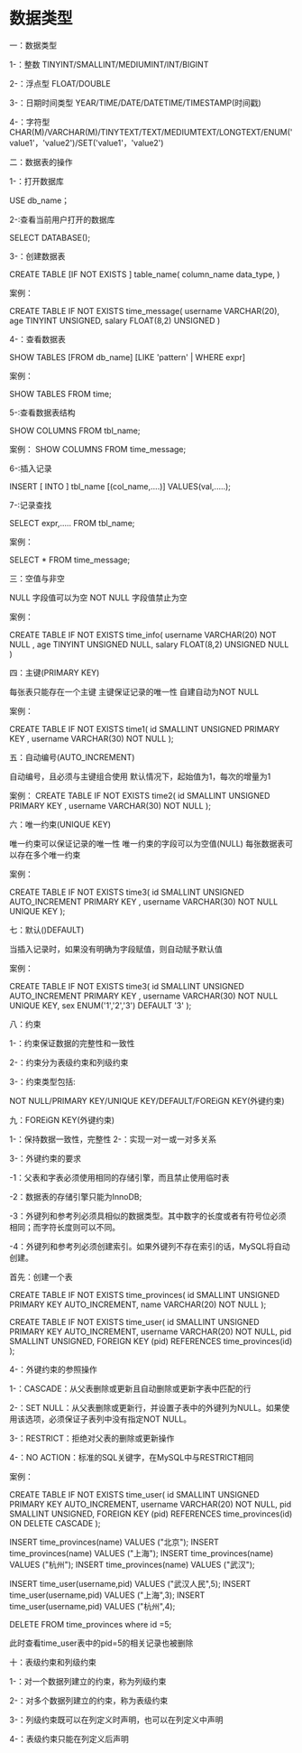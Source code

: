 # 数据类型

一：数据类型

1-：整数 TINYINT/SMALLINT/MEDIUMINT/INT/BIGINT

2-：浮点型 FLOAT/DOUBLE

3-：日期时间类型  YEAR/TIME/DATE/DATETIME/TIMESTAMP(时间戳)

4-：字符型 CHAR(M)/VARCHAR(M)/TINYTEXT/TEXT/MEDIUMTEXT/LONGTEXT/ENUM('value1'，'value2')/SET('value1'，'value2')


二：数据表的操作

1-：打开数据库

USE db_name；

2-:查看当前用户打开的数据库

SELECT DATABASE();


3-：创建数据表

CREATE TABLE [IF NOT EXISTS ] table_name(
  column_name data_type,
)

案例：

CREATE TABLE IF NOT EXISTS time_message(
   username VARCHAR(20),
   age TINYINT UNSIGNED,
   salary FLOAT(8,2) UNSIGNED
)

4-：查看数据表

SHOW TABLES [FROM db_name] [LIKE  'pattern' | WHERE expr]

案例：

SHOW TABLES FROM time;

5-:查看数据表结构

SHOW COLUMNS FROM tbl_name;

案例：
SHOW COLUMNS  FROM time_message;


6-:插入记录

INSERT [ INTO ] tbl_name [(col_name,....)] VALUES(val,.....);


7-:记录查找

SELECT expr,..... FROM tbl_name;

案例：

SELECT * FROM time_message;


三：空值与非空

NULL  字段值可以为空
NOT NULL   字段值禁止为空

案例：

CREATE TABLE IF NOT EXISTS time_info(
   username VARCHAR(20) NOT NULL ,
   age TINYINT UNSIGNED NULL,
   salary FLOAT(8,2) UNSIGNED NULL
)


四：主键(PRIMARY KEY)

每张表只能存在一个主键
主键保证记录的唯一性
自建自动为NOT NULL

案例：

CREATE TABLE IF NOT EXISTS time1(
  id SMALLINT UNSIGNED PRIMARY KEY ,
  username VARCHAR(30) NOT NULL
);


五：自动编号(AUTO_INCREMENT)

自动编号，且必须与主键组合使用
默认情况下，起始值为1，每次的增量为1

案例：
CREATE TABLE IF NOT EXISTS time2(
  id SMALLINT UNSIGNED PRIMARY KEY ,
  username VARCHAR(30) NOT NULL
);


六：唯一约束(UNIQUE KEY)

唯一约束可以保证记录的唯一性
唯一约束的字段可以为空值(NULL)
每张数据表可以存在多个唯一约束

案例：

CREATE TABLE IF NOT EXISTS time3(
  id SMALLINT UNSIGNED AUTO_INCREMENT PRIMARY KEY ,
  username VARCHAR(30) NOT NULL UNIQUE KEY
);


七：默认()DEFAULT)

当插入记录时，如果没有明确为字段赋值，则自动赋予默认值

案例：

CREATE TABLE IF NOT EXISTS time3(
  id SMALLINT UNSIGNED AUTO_INCREMENT PRIMARY KEY ,
  username VARCHAR(30) NOT NULL UNIQUE KEY,
  sex ENUM('1','2','3') DEFAULT '3'
);


八：约束

1-：约束保证数据的完整性和一致性

2-：约束分为表级约束和列级约束

3-：约束类型包括:

NOT NULL/PRIMARY KEY/UNIQUE KEY/DEFAULT/FOREiGN KEY(外键约束)


九：FOREiGN KEY(外键约束)

1-：保持数据一致性，完整性
2-：实现一对一或一对多关系

3-：外键约束的要求

-1：父表和字表必须使用相同的存储引擎，而且禁止使用临时表

-2：数据表的存储引擎只能为InnoDB;

-3：外键列和参考列必须具相似的数据类型。其中数字的长度或者有符号位必须相同；而字符长度则可以不同。

-4：外键列和参考列必须创建索引。如果外键列不存在索引的话，MySQL将自动创建。


首先：创建一个表

CREATE TABLE IF NOT EXISTS time_provinces(
  id SMALLINT UNSIGNED PRIMARY KEY AUTO_INCREMENT,
  name VARCHAR(20) NOT NULL
);


CREATE TABLE IF NOT EXISTS time_user(
  id SMALLINT UNSIGNED PRIMARY KEY AUTO_INCREMENT,
  username VARCHAR(20) NOT NULL,
  pid SMALLINT UNSIGNED,
  FOREIGN KEY (pid) REFERENCES time_provinces(id)
);

4-：外键约束的参照操作

1-：CASCADE：从父表删除或更新且自动删除或更新字表中匹配的行

2-：SET NULL：从父表删除或更新行，并设置子表中的外键列为NULL。如果使用该选项，必须保证子表列中没有指定NOT NULL。

3-：RESTRICT：拒绝对父表的删除或更新操作

4-：NO  ACTION：标准的SQL关键字，在MySQL中与RESTRICT相同


案例：

CREATE TABLE IF NOT EXISTS time_user(
  id SMALLINT UNSIGNED PRIMARY KEY AUTO_INCREMENT,
  username VARCHAR(20) NOT NULL,
  pid SMALLINT UNSIGNED,
  FOREIGN KEY (pid) REFERENCES time_provinces(id) ON DELETE CASCADE
);

INSERT time_provinces(name) VALUES ("北京");
INSERT time_provinces(name) VALUES ("上海");
INSERT time_provinces(name) VALUES ("杭州");
INSERT time_provinces(name) VALUES ("武汉");


INSERT time_user(username,pid) VALUES ("武汉人民",5);
INSERT time_user(username,pid) VALUES ("上海",3);
INSERT time_user(username,pid) VALUES ("杭州",4);


DELETE FROM time_provinces where id =5;

此时查看time_user表中的pid=5的相关记录也被删除


十：表级约束和列级约束

1-：对一个数据列建立的约束，称为列级约束

2-：对多个数据列建立的约束，称为表级约束

3-：列级约束既可以在列定义时声明，也可以在列定义中声明

4-：表级约束只能在列定义后声明





